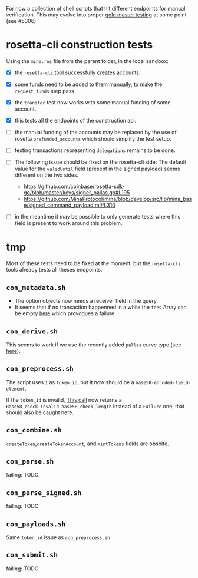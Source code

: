For now a collection of shell scripts that hit different endpoints for manual verification. This may evolve into proper [gold master testing](https://en.wikipedia.org/wiki/Characterization_test) at some point (see #5306)


# rosetta-cli construction tests

Using the `mina.ros` file from the parent folder, in the local sandbox:
- [x] the `rosetta-cli` tool successfully creates accounts.
- [x] some funds need to be added to them manually, to make the `request_funds` step pass.
- [x] the `transfer` test now works with some manual funding of some account.
- [x] this tests all the endpoints of the construction api.
- [ ] the manual funding of the accounts may be replaced by the use of rosetta `prefunded_accounts` which should simplify the test setup.
- [ ] testing transactions representing `delegations` remains to be done.
- [ ] The following issue should be fixed on the rosetta-cli side:
  The default value for the `validUntil` field (present in the signed payload) seems different on the two sides.
  - https://github.com/coinbase/rosetta-sdk-go/blob/master/keys/signer_pallas.go#L195
  - https://github.com/MinaProtocol/mina/blob/develop/src/lib/mina_base/signed_command_payload.ml#L310

- [ ] in the meantime it may be possible to only generate tests where this field is present to work around this problem.

# tmp

Most of these tests need to be fixed at the moment, but the `rosetta-cli` tools already tests all theses endpoints.

## `con_metadata.sh`

- The option objects now needs a receiver field in the query.
- It seems that if no transaction happenned in a while the `fees` Array can be empty [here](https://github.com/MinaProtocol/mina/blob/develop/src/app/rosetta/lib/construction.ml#L280) which provoques a failure.

## `con_derive.sh`

This seems to work if we use the recently added `pallas` curve type (see [here](https://github.com/coinbase/rosetta-sdk-go/blob/master/keys/signer_pallas.go)).

## `con_preprocess.sh`

The script uses `1` as `token_id`, but it now should be a `base58-encoded-field-element`.

If the `token_id` is invalid, [This call](https://github.com/MinaProtocol/mina/blob/develop/src/lib/rosetta_lib/amount_of.ml#L17) now returns a `Base58_check.Invalid_base58_check_length` instead of a `Failure` one, that should also be caught here.

## `con_combine.sh`
`createToken`,`createTokenAccount`, and `mintTokens` fields are obsolte.

## `con_parse.sh`
failing: TODO
## `con_parse_signed.sh`
failing: TODO
## `con_payloads.sh`
Same `token_id` issue as `con_preprocess.sh`
## `con_submit.sh`
failing: TODO



